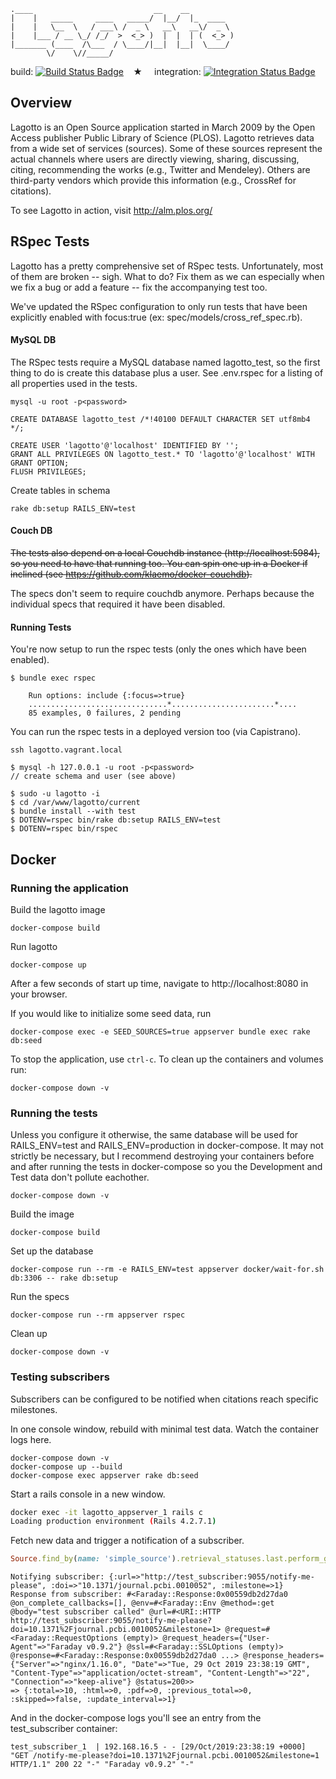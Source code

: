     .____                           __    __
    |    |   _____     ____   _____/  |__/  |_  ____
    |    |   \__  \   / ___\ /  _ \   __\   __\/  _ \
    |    |___ / __ \_/ /_/  >  <_> )  |  |  | (  <_> )
    |_______ (____  /\___  / \____/|__|  |__|  \____/
            \/    \//_____/


build: [![Build Status Badge]][Build Status]&#8193;&#9733;&#8193;
integration: [![Integration Status Badge]][Integration Status]

## Overview

Lagotto is an Open Source application started in March 2009 by the Open Access
publisher Public Library of Science (PLOS). Lagotto retrieves data from a wide
set of services (sources). Some of these sources represent the actual channels
where users are directly viewing, sharing, discussing, citing, recommending the
works (e.g., Twitter and Mendeley). Others are third-party vendors which provide
this information (e.g., CrossRef for citations).

To see Lagotto in action, visit http://alm.plos.org/

## RSpec Tests

Lagotto has a pretty comprehensive set of RSpec tests. Unfortunately, most of
them are broken -- sigh. What to do? Fix them as we can especially when we fix a
bug or add a feature -- fix the accompanying test too.

We've updated the RSpec configuration to only run tests that have been
explicitly enabled with focus:true (ex: spec/models/cross_ref_spec.rb).


#### MySQL DB

The RSpec tests require a MySQL database named lagotto_test, so the first thing
to do is create this database plus a user. See .env.rspec for a listing of all
properties used in the tests.

    mysql -u root -p<password>

    CREATE DATABASE lagotto_test /*!40100 DEFAULT CHARACTER SET utf8mb4 */;

    CREATE USER 'lagotto'@'localhost' IDENTIFIED BY '';
    GRANT ALL PRIVILEGES ON lagotto_test.* TO 'lagotto'@'localhost' WITH GRANT OPTION;
    FLUSH PRIVILEGES;

Create tables in schema

    rake db:setup RAILS_ENV=test


#### Couch DB

~~The tests also depend on a local Couchdb instance (http://localhost:5984), so
you need to have that running too. You can spin one up in a Docker if inclined
(see https://github.com/klaemo/docker-couchdb).~~

The specs don't seem to require couchdb anymore. Perhaps because the individual
specs that required it have been disabled.


#### Running Tests

You're now setup to run the rspec tests (only the ones which have been enabled).

    $ bundle exec rspec

        Run options: include {:focus=>true}
        ...............................*.......................*....
        85 examples, 0 failures, 2 pending


You can run the rspec tests in a deployed version too (via Capistrano).

    ssh lagotto.vagrant.local

    $ mysql -h 127.0.0.1 -u root -p<password>
    // create schema and user (see above)

    $ sudo -u lagotto -i
    $ cd /var/www/lagotto/current
    $ bundle install --with test
    $ DOTENV=rspec bin/rake db:setup RAILS_ENV=test
    $ DOTENV=rspec bin/rspec

## Docker

### Running the application

Build the lagotto image
```
docker-compose build
```
Run lagotto
```
docker-compose up
```
After a few seconds of start up time, navigate to http://localhost:8080 in your
browser.

If you would like to initialize some seed data, run
```
docker-compose exec -e SEED_SOURCES=true appserver bundle exec rake db:seed
```

To stop the application, use `ctrl-c`. To clean up the containers and volumes run:
```
docker-compose down -v
```

### Running the tests

Unless you configure it otherwise, the same database will be used for
RAILS_ENV=test and RAILS_ENV=production in docker-compose. It may not strictly
be necessary, but I recommend destroying your containers before and after
running the tests in docker-compose so you the Development and Test data don't
pollute eachother.
```
docker-compose down -v
```
Build the image
```
docker-compose build
```
Set up the database
```
docker-compose run --rm -e RAILS_ENV=test appserver docker/wait-for.sh db:3306 -- rake db:setup
```
Run the specs
```
docker-compose run --rm appserver rspec
```
Clean up
```
docker-compose down -v
```

### Testing subscribers

Subscribers can be configured to be notified when citations reach specific milestones.

In one console window, rebuild with minimal test data. Watch the container logs here.
```
docker-compose down -v
docker-compose up --build
docker-compose exec appserver rake db:seed
```

Start a rails console in a new window.
```bash
docker exec -it lagotto_appserver_1 rails c
Loading production environment (Rails 4.2.7.1)
```
Fetch new data and trigger a notification of a subscriber.
```ruby
Source.find_by(name: 'simple_source').retrieval_statuses.last.perform_get_data
```
```
Notifying subscriber: {:url=>"http://test_subscriber:9055/notify-me-please", :doi=>"10.1371/journal.pcbi.0010052", :milestone=>1}
Response from subscriber: #<Faraday::Response:0x00559db2d27da0 @on_complete_callbacks=[], @env=#<Faraday::Env @method=:get @body="test subscriber called" @url=#<URI::HTTP http://test_subscriber:9055/notify-me-please?doi=10.1371%2Fjournal.pcbi.0010052&milestone=1> @request=#<Faraday::RequestOptions (empty)> @request_headers={"User-Agent"=>"Faraday v0.9.2"} @ssl=#<Faraday::SSLOptions (empty)> @response=#<Faraday::Response:0x00559db2d27da0 ...> @response_headers={"Server"=>"nginx/1.16.0", "Date"=>"Tue, 29 Oct 2019 23:38:19 GMT", "Content-Type"=>"application/octet-stream", "Content-Length"=>"22", "Connection"=>"keep-alive"} @status=200>>
=> {:total=>10, :html=>0, :pdf=>0, :previous_total=>0, :skipped=>false, :update_interval=>1}
```
And in the docker-compose logs you'll see an entry from the test_subscriber container:
```
test_subscriber_1  | 192.168.16.5 - - [29/Oct/2019:23:38:19 +0000] "GET /notify-me-please?doi=10.1371%2Fjournal.pcbi.0010052&milestone=1 HTTP/1.1" 200 22 "-" "Faraday v0.9.2" "-"
```

[Build Status]: https://teamcity.plos.org/teamcity/viewType.html?buildTypeId=Alm_LagottoRspecTests
[Build Status Badge]: https://teamcity.plos.org/teamcity/app/rest/builds/buildType:(id:Alm_LagottoRspecTests)/statusIcon.svg

[Integration Status]: https://teamcity.plos.org/teamcity/viewType.html?buildTypeId=IntegrationTests_LagottoDev
[Integration Status Badge]: https://teamcity.plos.org/teamcity/app/rest/builds/buildType:(id:IntegrationTests_LagottoDev)/statusIcon.svg
